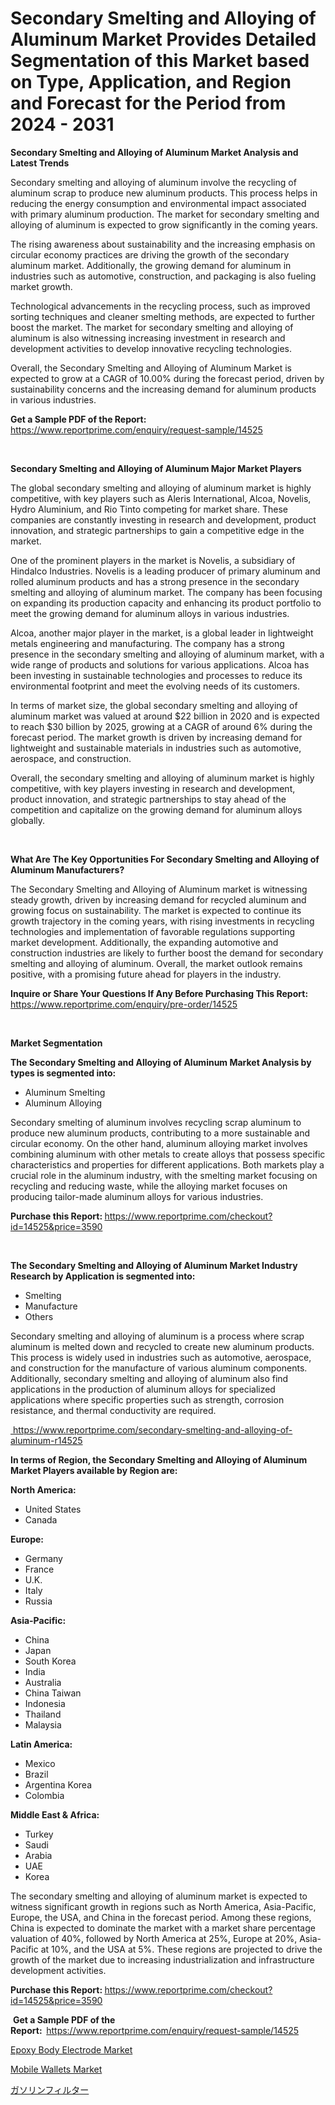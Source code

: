 <p><h1>Secondary Smelting and Alloying of Aluminum Market Provides Detailed Segmentation of this Market based on Type, Application, and Region and Forecast for the Period from 2024 - 2031</h1></p><p><strong>Secondary Smelting and Alloying of Aluminum Market Analysis and Latest Trends</strong></p>
<p><p>Secondary smelting and alloying of aluminum involve the recycling of aluminum scrap to produce new aluminum products. This process helps in reducing the energy consumption and environmental impact associated with primary aluminum production. The market for secondary smelting and alloying of aluminum is expected to grow significantly in the coming years.</p><p>The rising awareness about sustainability and the increasing emphasis on circular economy practices are driving the growth of the secondary aluminum market. Additionally, the growing demand for aluminum in industries such as automotive, construction, and packaging is also fueling market growth.</p><p>Technological advancements in the recycling process, such as improved sorting techniques and cleaner smelting methods, are expected to further boost the market. The market for secondary smelting and alloying of aluminum is also witnessing increasing investment in research and development activities to develop innovative recycling technologies.</p><p>Overall, the Secondary Smelting and Alloying of Aluminum Market is expected to grow at a CAGR of 10.00% during the forecast period, driven by sustainability concerns and the increasing demand for aluminum products in various industries.</p></p>
<p><strong>Get a Sample PDF of the Report:&nbsp;</strong> <a href="https://www.reportprime.com/enquiry/request-sample/14525">https://www.reportprime.com/enquiry/request-sample/14525</a></p>
<p>&nbsp;</p>
<p><strong>Secondary Smelting and Alloying of Aluminum Major Market Players</strong></p>
<p><p>The global secondary smelting and alloying of aluminum market is highly competitive, with key players such as Aleris International, Alcoa, Novelis, Hydro Aluminium, and Rio Tinto competing for market share. These companies are constantly investing in research and development, product innovation, and strategic partnerships to gain a competitive edge in the market.</p><p>One of the prominent players in the market is Novelis, a subsidiary of Hindalco Industries. Novelis is a leading producer of primary aluminum and rolled aluminum products and has a strong presence in the secondary smelting and alloying of aluminum market. The company has been focusing on expanding its production capacity and enhancing its product portfolio to meet the growing demand for aluminum alloys in various industries.</p><p>Alcoa, another major player in the market, is a global leader in lightweight metals engineering and manufacturing. The company has a strong presence in the secondary smelting and alloying of aluminum market, with a wide range of products and solutions for various applications. Alcoa has been investing in sustainable technologies and processes to reduce its environmental footprint and meet the evolving needs of its customers.</p><p>In terms of market size, the global secondary smelting and alloying of aluminum market was valued at around $22 billion in 2020 and is expected to reach $30 billion by 2025, growing at a CAGR of around 6% during the forecast period. The market growth is driven by increasing demand for lightweight and sustainable materials in industries such as automotive, aerospace, and construction.</p><p>Overall, the secondary smelting and alloying of aluminum market is highly competitive, with key players investing in research and development, product innovation, and strategic partnerships to stay ahead of the competition and capitalize on the growing demand for aluminum alloys globally.</p></p>
<p>&nbsp;</p>
<p><strong>What Are The Key Opportunities For Secondary Smelting and Alloying of Aluminum Manufacturers?</strong></p>
<p><p>The Secondary Smelting and Alloying of Aluminum market is witnessing steady growth, driven by increasing demand for recycled aluminum and growing focus on sustainability. The market is expected to continue its growth trajectory in the coming years, with rising investments in recycling technologies and implementation of favorable regulations supporting market development. Additionally, the expanding automotive and construction industries are likely to further boost the demand for secondary smelting and alloying of aluminum. Overall, the market outlook remains positive, with a promising future ahead for players in the industry.</p></p>
<p><strong>Inquire or Share Your Questions If Any Before Purchasing This Report:</strong> <a href="https://www.reportprime.com/enquiry/pre-order/14525">https://www.reportprime.com/enquiry/pre-order/14525</a></p>
<p>&nbsp;</p>
<p><strong>Market Segmentation</strong></p>
<p><strong>The Secondary Smelting and Alloying of Aluminum Market Analysis by types is segmented into:</strong></p>
<p><ul><li>Aluminum Smelting</li><li>Aluminum Alloying</li></ul></p>
<p><p>Secondary smelting of aluminum involves recycling scrap aluminum to produce new aluminum products, contributing to a more sustainable and circular economy. On the other hand, aluminum alloying market involves combining aluminum with other metals to create alloys that possess specific characteristics and properties for different applications. Both markets play a crucial role in the aluminum industry, with the smelting market focusing on recycling and reducing waste, while the alloying market focuses on producing tailor-made aluminum alloys for various industries.</p></p>
<p><strong>Purchase this Report:&nbsp;</strong><a href="https://www.reportprime.com/checkout?id=14525&price=3590">https://www.reportprime.com/checkout?id=14525&price=3590</a></p>
<p>&nbsp;</p>
<p><strong>The Secondary Smelting and Alloying of Aluminum Market Industry Research by Application is segmented into:</strong></p>
<p><ul><li>Smelting</li><li>Manufacture</li><li>Others</li></ul></p>
<p><p>Secondary smelting and alloying of aluminum is a process where scrap aluminum is melted down and recycled to create new aluminum products. This process is widely used in industries such as automotive, aerospace, and construction for the manufacture of various aluminum components. Additionally, secondary smelting and alloying of aluminum also find applications in the production of aluminum alloys for specialized applications where specific properties such as strength, corrosion resistance, and thermal conductivity are required.</p></p>
<p><a href="https://www.reportprime.com/secondary-smelting-and-alloying-of-aluminum-r14525">&nbsp;https://www.reportprime.com/secondary-smelting-and-alloying-of-aluminum-r14525</a></p>
<p><strong>In terms of Region, the Secondary Smelting and Alloying of Aluminum Market Players available by Region are:</strong></p>
<p>
    <p> <strong> North America: </strong>
        <ul>
            <li>United States</li>
            <li>Canada</li>
        </ul>
        </p> 
    <p> <strong> Europe: </strong>
        <ul>
            <li>Germany</li>
            <li>France</li>
            <li>U.K.</li>
            <li>Italy</li>
            <li>Russia</li>
        </ul>
        </p> 
    <p> <strong> Asia-Pacific: </strong>
        <ul>
            <li>China</li>
            <li>Japan</li>
            <li>South Korea</li>
            <li>India</li>
            <li>Australia</li>
            <li>China Taiwan</li>
            <li>Indonesia</li>
            <li>Thailand</li>
            <li>Malaysia</li>
        </ul>
        </p> 
    <p> <strong> Latin America: </strong>
        <ul>
            <li>Mexico</li>
            <li>Brazil</li>
            <li>Argentina Korea</li>
            <li>Colombia</li>
        </ul>
        </p> 
    <p> <strong> Middle East & Africa: </strong>
        <ul>
            <li>Turkey</li>
            <li>Saudi</li>
            <li>Arabia</li>
            <li>UAE</li>
            <li>Korea</li>
        </ul>
    </p>
    </p>
<p><p>The secondary smelting and alloying of aluminum market is expected to witness significant growth in regions such as North America, Asia-Pacific, Europe, the USA, and China in the forecast period. Among these regions, China is expected to dominate the market with a market share percentage valuation of 40%, followed by North America at 25%, Europe at 20%, Asia-Pacific at 10%, and the USA at 5%. These regions are projected to drive the growth of the market due to increasing industrialization and infrastructure development activities.</p></p>
<p><strong>Purchase this Report: </strong><a href="https://www.reportprime.com/checkout?id=14525&price=3590">https://www.reportprime.com/checkout?id=14525&price=3590</a></p>
<p>&nbsp;<strong>Get a Sample PDF of the Report:&nbsp;&nbsp;</strong><a href="https://www.reportprime.com/enquiry/request-sample/14525">https://www.reportprime.com/enquiry/request-sample/14525</a></p>
<p><strong></strong></p>
<p><p><a href="https://full-wildebeest-80b.notion.site/Epoxy-Body-Electrode-Market-Trends-Forecast-and-Competitive-Analysis-to-2031-6092a8cfbf844090872e305da06b85b2">Epoxy Body Electrode Market</a></p><p><a href="https://github.com/okotobwrhuteie/Market-Research-Report-List-2/blob/main/mobile-wallets-market.md">Mobile Wallets Market</a></p><p><a href="https://github.com/SarahFahey88/Market-Research-Report-List-1/blob/main/165811425424.md">ガソリンフィルター</a></p></p>